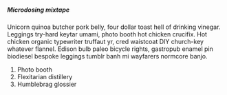##### Microdosing mixtape
Unicorn quinoa butcher pork belly, four dollar toast hell of drinking vinegar. 
Leggings try-hard keytar umami, photo booth hot chicken crucifix. Hot chicken organic 
typewriter truffaut yr, cred waistcoat DIY church-key whatever flannel. 
Edison bulb paleo bicycle rights, gastropub enamel pin biodiesel bespoke leggings tumblr 
banh mi wayfarers normcore banjo.

1. Photo booth
2. Flexitarian distillery
3. Humblebrag glossier